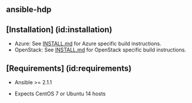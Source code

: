 ansible-hdp
-----------


## [Installation] (id:installation)

- Azure: See [INSTALL.md](../master/INSTALL_Azure.md) for Azure specific build instructions.
- OpenStack: See [INSTALL.md](../master/INSTALL_OpenStack.md) for OpenStack specific build instructions.

## [Requirements] (id:requirements)

- Ansible >= 2.1.1

- Expects CentOS 7 or Ubuntu 14 hosts
